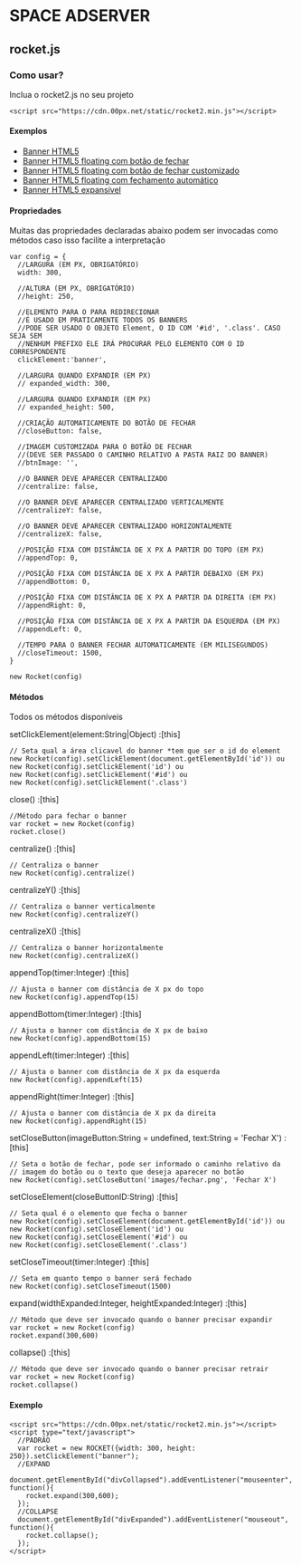 # SPACE ADSERVER
## rocket.js
### Como usar?
Inclua o rocket2.js no seu projeto
```demo
<script src="https://cdn.00px.net/static/rocket2.min.js"></script>
```

#### Exemplos

+ [Banner HTML5](examples/html5/index.html)
+ [Banner HTML5 floating com botão de fechar](examples/floating/index.html)
+ [Banner HTML5 floating com botão de fechar customizado](examples/floating_custom/index.html)
+ [Banner HTML5 floating com fechamento automático](examples/floating_timeout/index.html)
+ [Banner HTML5 expansível](examples/expansivel/index.html)

#### Propriedades
Muitas das propriedades declaradas abaixo podem ser invocadas como métodos caso isso facilite a interpretação

```
var config = {
  //LARGURA (EM PX, OBRIGATÓRIO)
  width: 300,

  //ALTURA (EM PX, OBRIGATÓRIO)
  //height: 250,

  //ELEMENTO PARA O PARA REDIRECIONAR
  //É USADO EM PRATICAMENTE TODOS OS BANNERS
  //PODE SER USADO O OBJETO Element, O ID COM '#id', '.class'. CASO SEJA SEM
  //NENHUM PREFIXO ELE IRÁ PROCURAR PELO ELEMENTO COM O ID CORRESPONDENTE
  clickElement:'banner',

  //LARGURA QUANDO EXPANDIR (EM PX)
  // expanded_width: 300,

  //LARGURA QUANDO EXPANDIR (EM PX)
  // expanded_height: 500,

  //CRIAÇÃO AUTOMATICAMENTE DO BOTÃO DE FECHAR
  //closeButton: false,

  //IMAGEM CUSTOMIZADA PARA O BOTÃO DE FECHAR
  //(DEVE SER PASSADO O CAMINHO RELATIVO A PASTA RAIZ DO BANNER)
  //btnImage: '',

  //O BANNER DEVE APARECER CENTRALIZADO
  //centralize: false,

  //O BANNER DEVE APARECER CENTRALIZADO VERTICALMENTE
  //centralizeY: false,

  //O BANNER DEVE APARECER CENTRALIZADO HORIZONTALMENTE
  //centralizeX: false,

  //POSIÇÃO FIXA COM DISTÂNCIA DE X PX A PARTIR DO TOPO (EM PX)
  //appendTop: 0,

  //POSIÇÃO FIXA COM DISTÂNCIA DE X PX A PARTIR DEBAIXO (EM PX)
  //appendBottom: 0,

  //POSIÇÃO FIXA COM DISTÂNCIA DE X PX A PARTIR DA DIREITA (EM PX)
  //appendRight: 0,

  //POSIÇÃO FIXA COM DISTÂNCIA DE X PX A PARTIR DA ESQUERDA (EM PX)
  //appendLeft: 0,

  //TEMPO PARA O BANNER FECHAR AUTOMATICAMENTE (EM MILISEGUNDOS)
  //closeTimeout: 1500,
}

new Rocket(config)
```

#### Métodos
Todos os métodos disponíveis

setClickElement(element:String|Object) :[this]
```
// Seta qual a área clicavel do banner *tem que ser o id do element
new Rocket(config).setClickElement(document.getElementById('id')) ou
new Rocket(config).setClickElement('id') ou
new Rocket(config).setClickElement('#id') ou
new Rocket(config).setClickElement('.class')
```
close() :[this]
```
//Método para fechar o banner
var rocket = new Rocket(config)
rocket.close()
```
centralize() :[this]
```
// Centraliza o banner
new Rocket(config).centralize()
```
centralizeY() :[this]
```
// Centraliza o banner verticalmente
new Rocket(config).centralizeY()
```
centralizeX() :[this]
```
// Centraliza o banner horizontalmente
new Rocket(config).centralizeX()
```
appendTop(timer:Integer) :[this]
```
// Ajusta o banner com distância de X px do topo
new Rocket(config).appendTop(15)
```
appendBottom(timer:Integer) :[this]
```
// Ajusta o banner com distância de X px de baixo
new Rocket(config).appendBottom(15)
```
appendLeft(timer:Integer) :[this]
```
// Ajusta o banner com distância de X px da esquerda
new Rocket(config).appendLeft(15)
```
appendRight(timer:Integer) :[this]
```
// Ajusta o banner com distância de X px da direita
new Rocket(config).appendRight(15)
```
setCloseButton(imageButton:String = undefined, text:String = 'Fechar X') :[this]
```
// Seta o botão de fechar, pode ser informado o caminho relativo da
// imagem do botão ou o texto que deseja aparecer no botão
new Rocket(config).setCloseButton('images/fechar.png', 'Fechar X')
```
setCloseElement(closeButtonID:String) :[this]
```
// Seta qual é o elemento que fecha o banner
new Rocket(config).setCloseElement(document.getElementById('id')) ou
new Rocket(config).setCloseElement('id') ou
new Rocket(config).setCloseElement('#id') ou
new Rocket(config).setCloseElement('.class')
```
setCloseTimeout(timer:Integer) :[this]
```
// Seta em quanto tempo o banner será fechado
new Rocket(config).setCloseTimeout(1500)
```
expand(widthExpanded:Integer, heightExpanded:Integer) :[this]
```
// Método que deve ser invocado quando o banner precisar expandir
var rocket = new Rocket(config)
rocket.expand(300,600)
```
collapse() :[this]
```
// Método que deve ser invocado quando o banner precisar retrair
var rocket = new Rocket(config)
rocket.collapse()
```

#### Exemplo
```demo
<script src="https://cdn.00px.net/static/rocket2.min.js"></script>
<script type="text/javascript">
  //PADRÃO
  var rocket = new ROCKET({width: 300, height: 250}).setClickElement("banner");
  //EXPAND
  document.getElementById("divCollapsed").addEventListener("mouseenter", function(){
    rocket.expand(300,600);
  });
  //COLLAPSE
  document.getElementById("divExpanded").addEventListener("mouseout", function(){
    rocket.collapse();
  });
</script>
```